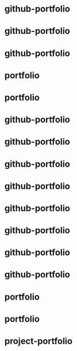 # github-portfolio
# github-portfolio
# github-portfolio
# portfolio
# portfolio
# github-portfolio
# github-portfolio
# github-portfolio
# github-portfolio
# github-portfolio
# github-portfolio
# github-portfolio
# github-portfolio
# portfolio
# portfolio
# project-portfolio

